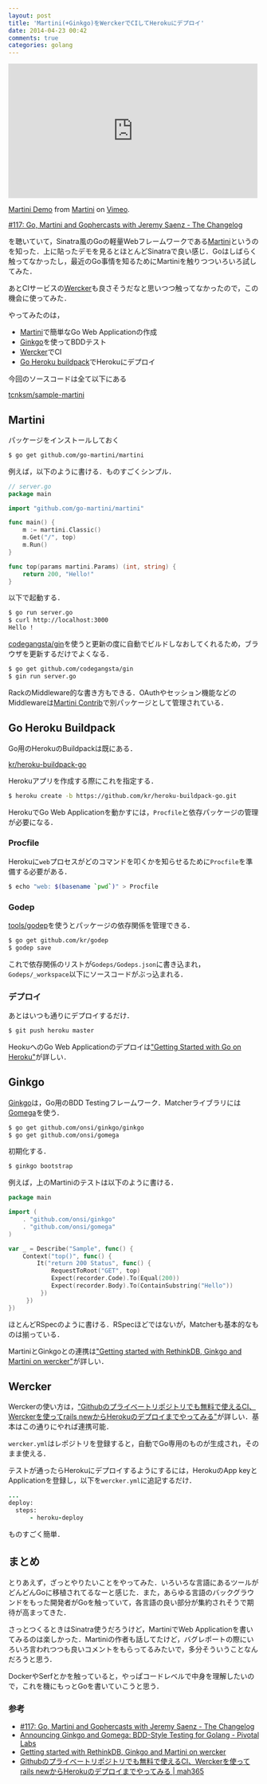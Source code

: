 ```yaml
---
layout: post
title: 'Martini(+Ginkgo)をWerckerでCIしてHerokuにデプロイ'
date: 2014-04-23 00:42
comments: true
categories: golang
---
```


<div class="vc"><iframe src="http://player.vimeo.com/video/79487342" width="500" height="270" frameborder="0" webkitallowfullscreen mozallowfullscreen allowfullscreen></iframe></div> <p><a href="http://vimeo.com/79487342">Martini Demo</a> from <a href="http://vimeo.com/user22705255">Martini</a> on <a href="https://vimeo.com">Vimeo</a>.</p>

[#117: Go, Martini and Gophercasts with Jeremy Saenz - The Changelog](http://thechangelog.com/117/)

を聴いていて，Sinatra風のGoの軽量Webフレームワークである[Martini](http://martini.codegangsta.io/)というのを知った．上に貼ったデモを見るとほとんどSinatraで良い感じ．Goはしばらく触ってなかったし，最近のGo事情を知るためにMartiniを触りつついろいろ試してみた．

あとCIサービスの[Wercker](http://wercker.com/)も良さそうだなと思いつつ触ってなかったので，この機会に使ってみた．

やってみたのは，

- [Martini]()で簡単なGo Web Applicationの作成
- [Ginkgo](http://onsi.github.io/ginkgo/)を使ってBDDテスト
- [Wercker]()でCI
- [Go Heroku buildpack](https://github.com/kr/heroku-buildpack-go)でHerokuにデプロイ

今回のソースコードは全て以下にある

[tcnksm/sample-martini](https://github.com/tcnksm/sample-martini)

## Martini

パッケージをインストールしておく

```bash
$ go get github.com/go-martini/martini
```

例えば，以下のように書ける．ものすごくシンプル．

```go
// server.go
package main

import "github.com/go-martini/martini"

func main() {
    m := martini.Classic()
    m.Get("/", top)
    m.Run()
}

func top(params martini.Params) (int, string) {
    return 200, "Hello!"
}

```

以下で起動する．

```bash
$ go run server.go
$ curl http://localhost:3000
Hello !
```

[codegangsta/gin](https://github.com/codegangsta/gin)を使うと更新の度に自動でビルドしなおしてくれるため，ブラウザを更新するだけでよくなる．

```bash
$ go get github.com/codegangsta/gin
$ gin run server.go
```

RackのMiddleware的な書き方もできる．OAuthやセッション機能などのMiddlewareは[Martini Contrib](https://github.com/martini-contrib)で別パッケージとして管理されている．

## Go Heroku Buildpack

Go用のHerokuのBuildpackは既にある．

[kr/heroku-buildpack-go](https://github.com/kr/heroku-buildpack-go)

Herokuアプリを作成する際にこれを指定する．

```bash
$ heroku create -b https://github.com/kr/heroku-buildpack-go.git
```

HerokuでGo Web Applicationを動かすには，`Procfile`と依存パッケージの管理が必要になる．

### Procfile

Herokuに`web`プロセスがどのコマンドを叩くかを知らせるために`Procfile`を準備する必要がある．

```bash
$ echo "web: $(basename `pwd`)" > Procfile
```

### Godep

[tools/godep](https://github.com/tools/godep)を使うとパッケージの依存関係を管理できる．

```bash
$ go get github.com/kr/godep
$ godep save
```

これで依存関係のリストが`Godeps/Godeps.json`に書き込まれ，`Godeps/_workspace`以下にソースコードがぶっ込まれる．

### デプロイ

あとはいつも通りにデプロイするだけ．

```bash
$ git push heroku master
```

HeokuへのGo Web Applicationのデプロイは["Getting Started with Go on Heroku"](http://mmcgrana.github.io/2012/09/getting-started-with-go-on-heroku.html)が詳しい．


## Ginkgo

[Ginkgo](http://onsi.github.io/ginkgo/)は，Go用のBDD Testingフレームワーク．Matcherライブラリには[Gomega](http://onsi.github.io/gomega/)を使う．

```bash
$ go get github.com/onsi/ginkgo/ginkgo
$ go get github.com/onsi/gomega
```

初期化する．

```bash
$ ginkgo bootstrap
```

例えば，上のMartiniのテストは以下のように書ける．

```go
package main

import (
    . "github.com/onsi/ginkgo"
    . "github.com/onsi/gomega"
)

var _ = Describe("Sample", func() {
    Context("top()", func() {
        It("return 200 Status", func() {
            RequestToRoot("GET", top)
            Expect(recorder.Code).To(Equal(200))
            Expect(recorder.Body).To(ContainSubstring("Hello"))
         })
     })
})
```

ほとんどRSpecのように書ける．RSpecほどではないが，Matcherも基本的なものは揃っている．

MartiniとGinkgoとの連携は["Getting started with RethinkDB, Ginkgo and Martini on wercker"](http://blog.wercker.com/2014/02/06/RethinkDB-Gingko-Martini-Golang.html)が詳しい．

## Wercker

Werckerの使い方は，["Githubのプライベートリポジトリでも無料で使えるCI、Werckerを使ってrails newからHerokuのデプロイまでやってみる"](http://blog.mah-lab.com/2014/01/08/rails-wercker-heroku-deploy/)が詳しい．基本はこの通りにやれば連携可能．

`wercker.yml`はレポジトリを登録すると，自動でGo専用のものが生成され，そのまま使える．

テストが通ったらHerokuにデプロイするようにするには，HerokuのApp keyとApplicationを登録し，以下を`wercker.yml`に追記するだけ．

```ruby
...
deploy:
  steps:
      - heroku-deploy
```

ものすごく簡単．


## まとめ

とりあえず，ざっとやりたいことをやってみた．いろいろな言語にあるツールがどんどんGoに移植されてるなーと感じた．また，あらゆる言語のバックグラウンドをもった開発者がGoを触っていて，各言語の良い部分が集約されそうで期待が高まってきた．

さっとつくるときはSinatra使うだろうけど，MartiniでWeb Applicationを書いてみるのは楽しかった．Martiniの作者も話してたけど，バグレポートの際にいろいろ言われつつも良いコメントをもらってるみたいで，多分そういうことなんだろうと思う．

DockerやSerfとかを触っていると，やっぱコードレベルで中身を理解したいので，これを機にもっとGoを書いていこうと思う．

### 参考

- [#117: Go, Martini and Gophercasts with Jeremy Saenz - The Changelog](http://thechangelog.com/117/)
- [Announcing Ginkgo and Gomega: BDD-Style Testing for Golang - Pivotal Labs](http://pivotallabs.com/announcing-ginkgo-and-gomega-bdd-style-testing-for-golang/)
- [Getting started with RethinkDB, Ginkgo and Martini on wercker](http://blog.wercker.com/2014/02/06/RethinkDB-Gingko-Martini-Golang.html)
- [Githubのプライベートリポジトリでも無料で使えるCI、Werckerを使ってrails newからHerokuのデプロイまでやってみる | mah365](http://blog.mah-lab.com/2014/01/08/rails-wercker-heroku-deploy/)















